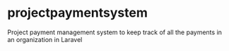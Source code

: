 # projectpaymentsystem
Project payment management system to keep track of all the payments in an organization in Laravel
